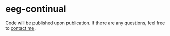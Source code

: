 # eeg-continual
Code will be published upon publication.
If there are any questions, feel free to [contact me](mailto:martin.wimpff@iss.uni-stuttgart.de).
